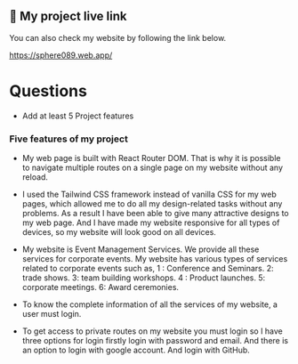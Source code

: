 
## 🔗 My project live link
You can also check my website by following the link below.

https://sphere089.web.app/


# Questions
- Add at least 5 Project features

### Five features of my project

- My web page is built with React Router DOM. That is why it is possible to navigate multiple routes on a single page on my website without any reload.

- I used the Tailwind CSS framework instead of vanilla CSS for my web pages, which allowed me to do all my design-related tasks without any problems. As a result I have been able to give many attractive designs to my web page. And  I have made my website responsive for all types of devices, so my website will look good on all devices.

- My website is Event Management Services. We provide all these services for corporate events. My website has various types of services related to corporate events such as, 1 : Conference and Seminars. 2: trade shows. 3: team building workshops. 4 : Product launches. 5: corporate meetings. 6: Award ceremonies.

- To know the complete information of all the services of my website, a user must login.

- To get access to private routes on my website you must login so I have three options for login firstly login with password and email. And there is an option to login with google account. And login with GitHub.